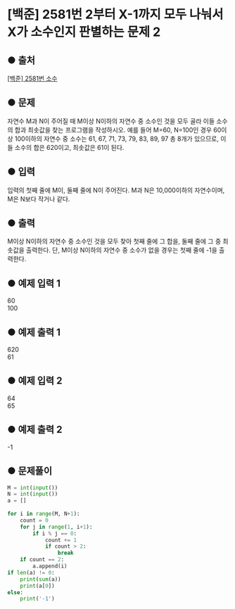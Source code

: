# [백준] 2581번 2부터 X-1까지 모두 나눠서 X가 소수인지 판별하는 문제 2
## ● 출처
[[백준] 2581번 소수](https://www.acmicpc.net/problem/2581)  

## ● 문제
자연수 M과 N이 주어질 때 M이상 N이하의 자연수 중 소수인 것을 모두 골라 이들 소수의 합과 최솟값을 찾는 프로그램을 작성하시오.
예를 들어 M=60, N=100인 경우 60이상 100이하의 자연수 중 소수는 61, 67, 71, 73, 79, 83, 89, 97 총 8개가 있으므로, 이들 소수의 합은 620이고, 최솟값은 61이 된다.

## ● 입력
입력의 첫째 줄에 M이, 둘째 줄에 N이 주어진다.
M과 N은 10,000이하의 자연수이며, M은 N보다 작거나 같다.

## ● 출력
M이상 N이하의 자연수 중 소수인 것을 모두 찾아 첫째 줄에 그 합을, 둘째 줄에 그 중 최솟값을 출력한다. 
단, M이상 N이하의 자연수 중 소수가 없을 경우는 첫째 줄에 -1을 출력한다.

## ● 예제 입력 1
60  
100

## ● 예제 출력 1
620  
61

## ● 예제 입력 2
64  
65

## ● 예제 출력 2
-1

## ● 문제풀이
```python
M = int(input())
N = int(input())
a = []
 
for i in range(M, N+1):
    count = 0
    for j in range(1, i+1):
        if i % j == 0:
            count += 1
            if count > 2:
                break
    if count == 2:
        a.append(i)
if len(a) != 0:
    print(sum(a))
    print(a[0])
else:
    print('-1')
```
